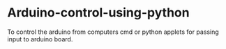 # Arduino-control-using-python
To control the arduino from computers cmd or python applets for passing input to arduino board.
